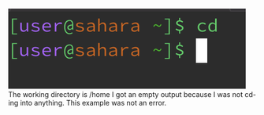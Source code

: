 ![Image](cd-no-command.png)
The working directory is /home
I got an empty output because I was not cd-ing into anything.
This example was not an error.
